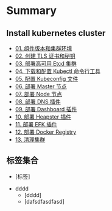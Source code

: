 # Summary

## Install kubernetes cluster

* [01. 组件版本和集群环境](01-组件版本和集群环境.md)
* [02. 创建 TLS 证书和秘钥](02-创建TLS证书和秘钥.md)
* [03. 部署高可用 Etcd 集群](03-部署高可用Etcd集群.md)
* [04. 下载和配置 Kubectl 命令行工具](04-部署Kubectl命令行工具.md)
* [05. 配置 Kubeconfig 文件](05-配置Kubeconfig文件.md)
* [06. 部署 Master 节点](06-部署Master节点.md)
* [07. 部署 Node 节点](07-部署Node节点.md)
* [08. 部署 DNS 插件](08-部署DNS插件.md)
* [09. 部署 Dashboard 插件](09-部署Dashboard插件.md)
* [10. 部署 Heapster 插件](10-部署Heapster插件.md)
* [11. 部署 EFK 插件](11-部署EFK插件.md)
* [12. 部署 Docker Registry](12-部署Docker-Registry.md)
* [13. 清理集群](13-清理集群.md)

## 标签集合

* [标签]
+ dddd
    + [dddd]
    + [dafsdfasdfasd]
